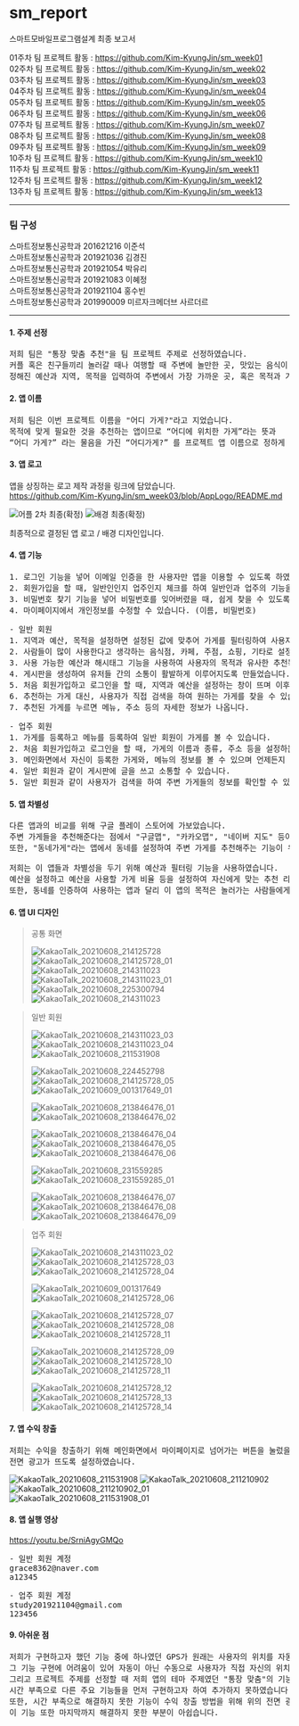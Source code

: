 # sm_report
스마트모바일프로그램설계 최종 보고서

01주차 팀 프로젝트 활동 : https://github.com/Kim-KyungJin/sm_week01   
02주차 팀 프로젝트 활동 : https://github.com/Kim-KyungJin/sm_week02   
03주차 팀 프로젝트 활동 : https://github.com/Kim-KyungJin/sm_week03   
04주차 팀 프로젝트 활동 : https://github.com/Kim-KyungJin/sm_week04   
05주차 팀 프로젝트 활동 : https://github.com/Kim-KyungJin/sm_week05   
06주차 팀 프로젝트 활동 : https://github.com/Kim-KyungJin/sm_week06   
07주차 팀 프로젝트 활동 : https://github.com/Kim-KyungJin/sm_week07   
08주차 팀 프로젝트 활동 : https://github.com/Kim-KyungJin/sm_week08   
09주차 팀 프로젝트 활동 : https://github.com/Kim-KyungJin/sm_week09   
10주차 팀 프로젝트 활동 : https://github.com/Kim-KyungJin/sm_week10   
11주차 팀 프로젝트 활동 : https://github.com/Kim-KyungJin/sm_week11   
12주차 팀 프로젝트 활동 : https://github.com/Kim-KyungJin/sm_week12   
13주차 팀 프로젝트 활동 : https://github.com/Kim-KyungJin/sm_week13   

***

### 팀 구성   
스마트정보통신공학과 201621216 이준석   
스마트정보통신공학과 201921036 김경진   
스마트정보통신공학과 201921054 박유리   
스마트정보통신공학과 201921083 이혜정   
스마트정보통신공학과 201921104 홍수빈    
스마트정보통신공학과 201990009 미르자크메더브 사르더르    

***

#### 1. 주제 선정   
<pre>
저희 팀은 "통장 맞춤 추천"을 팀 프로젝트 주제로 선정하였습니다.
커플 혹은 친구들끼리 놀러갈 때나 여행할 때 주변에 놀만한 곳, 맛있는 음식이 있는 곳을 찾기 힘들 때를 대비하여
정해진 예산과 지역, 목적을 입력하여 주변에서 가장 가까운 곳, 혹은 목적과 가장 유사한 곳을 추천해주는 앱입니다.
</pre>

#### 2. 앱 이름   
<pre>
저희 팀은 이번 프로젝트 이름을 "어디 가게?"라고 지었습니다.
목적에 맞게 필요한 것을 추천하는 앱이므로 “어디에 위치한 가게”라는 뜻과
“어디 가게?” 라는 물음을 가진 “어디가게?” 를 프로젝트 앱 이름으로 정하게 되었습니다.
</pre>

#### 3. 앱 로고   
앱을 상징하는 로고 제작 과정을 링크에 담았습니다.   
https://github.com/Kim-KyungJin/sm_week03/blob/AppLogo/README.md  
    
![어플 2차 최종(확정)](https://user-images.githubusercontent.com/57963888/111958828-0e081080-8b31-11eb-92ba-2386b7edae8f.png)
![배경 최종(확정)](https://user-images.githubusercontent.com/57963888/111959121-63dcb880-8b31-11eb-85d9-a2c3607e9139.png)   

최종적으로 결정된 앱 로고 / 배경 디자인입니다.   

#### 4. 앱 기능   
<pre>
1. 로그인 기능을 넣어 이메일 인증을 한 사용자만 앱을 이용할 수 있도록 하였습니다.
2. 회원가입을 할 때, 일반인인지 업주인지 체크를 하여 일반인과 업주의 기능을 다르게 설정하였습니다.
3. 비밀번호 찾기 기능을 넣어 비밀번호를 잊어버렸을 때, 쉽게 찾을 수 있도록 설정하였습니다.
4. 마이페이지에서 개인정보를 수정할 수 있습니다. (이름, 비밀번호)
</pre>
<pre>
- 일반 회원
1. 지역과 예산, 목적을 설정하면 설정된 값에 맞추어 가게를 필터링하여 사용자가 원하는 목적에 맞는 가게들을 추천합니다.
2. 사람들이 많이 사용한다고 생각하는 음식점, 카페, 주점, 쇼핑, 기타로 설정했으며 이후에 더 추가될수도 있습니다.
3. 사용 가능한 예산과 해시태그 기능을 사용하여 사용자의 목적과 유사한 추천목록을 제공합니다.
4. 게시판을 생성하여 유저들 간의 소통이 활발하게 이루어지도록 만들었습니다. (ex. 맛집 추천, 영화 리뷰, 같이 밥 먹을 사람 구하기 등)
5. 처음 회원가입하고 로그인을 할 때, 지역과 예산을 설정하는 창이 뜨며 이후에는 마이페이지에서 설정을 변경할 수 있습니다.
6. 추천하는 가게 대신, 사용자가 직접 검색을 하여 원하는 가게를 찾을 수 있습니다.
7. 추천된 가게를 누르면 메뉴, 주소 등의 자세한 정보가 나옵니다.
</pre>
<pre>
- 업주 회원
1. 가게를 등록하고 메뉴를 등록하여 일반 회원이 가게를 볼 수 있습니다.
2. 처음 회원가입하고 로그인을 할 때, 가게의 이름과 종류, 주소 등을 설정하는 창이 뜨며 이후에는 마이페이지에서 설정을 변경할 수 있습니다.
3. 메인화면에서 자신이 등록한 가게와, 메뉴의 정보를 볼 수 있으며 언제든지 수정이 가능합니다.
4. 일반 회원과 같이 게시판에 글을 쓰고 소통할 수 있습니다.
5. 일반 회원과 같이 사용자가 검색을 하여 주변 가게들의 정보를 확인할 수 있습니다.
</pre>

#### 5. 앱 차별성   
<pre>
다른 앱과의 비교를 위해 구글 플레이 스토어에 가보았습니다.
주변 가게들을 추천해준다는 점에서 "구글맵", "카카오맵", "네이버 지도" 등이 유사했습니다.
또한, "동네가게"라는 앱에서 동네를 설정하여 주변 가게를 추천해주는 기능이 유사했습니다.

저희는 이 앱들과 차별성을 두기 위해 예산과 필터링 기능을 사용하였습니다.
예산을 설정하고 예산을 사용할 가게 비율 등을 설정하여 자신에게 맞는 추천 리스트가 뜨도록 설정했다는 점에서 다른 앱과의 차별성을 두었습니다.
또한, 동네를 인증하여 사용하는 앱과 달리 이 앱의 목적은 놀러가는 사람들에게 집중된 기능이므로 동네를 인증하지 않고도 미리 그 지역 주변의 가게들을 둘러볼 수 있습니다.
</pre>

#### 6. 앱 UI 디자인   

> 공통 화면   
> 
> ![KakaoTalk_20210608_214125728](https://user-images.githubusercontent.com/57963888/121195704-ccbf0b80-c8aa-11eb-9547-f2b04520c78d.png)
>![KakaoTalk_20210608_214125728_01](https://user-images.githubusercontent.com/57963888/121195720-cfb9fc00-c8aa-11eb-8406-98169f84589d.png)
>![KakaoTalk_20210608_214311023](https://user-images.githubusercontent.com/57963888/121197353-3390f480-c8ac-11eb-8972-eb55240538e0.png)   
>![KakaoTalk_20210608_214311023_01](https://user-images.githubusercontent.com/57963888/121197356-34c22180-c8ac-11eb-9a00-1a074d49685a.png)
>![KakaoTalk_20210608_225300794](https://user-images.githubusercontent.com/57963888/121197519-56bba400-c8ac-11eb-9c14-3839ef1cdfff.png)
>![KakaoTalk_20210608_214311023](https://user-images.githubusercontent.com/57963888/121197368-368be500-c8ac-11eb-9e97-dcce1417b4ba.png)   
>
 
 
>
> 일반 회원   
> 
>![KakaoTalk_20210608_214311023_03](https://user-images.githubusercontent.com/57963888/121197784-908caa80-c8ac-11eb-9eae-ef1c31b66a2f.png)
>![KakaoTalk_20210608_214311023_04](https://user-images.githubusercontent.com/57963888/121197788-91bdd780-c8ac-11eb-8990-4cb5d5319908.png)
>![KakaoTalk_20210608_211531908](https://user-images.githubusercontent.com/57963888/121196020-17d91e80-c8ab-11eb-9f61-d899cf32dfcb.png)   
>
>![KakaoTalk_20210608_224452798](https://user-images.githubusercontent.com/57963888/121196159-363f1a00-c8ab-11eb-8031-2b1ea3e8c1c0.png)
>![KakaoTalk_20210608_214125728_05](https://user-images.githubusercontent.com/57963888/121196178-3a6b3780-c8ab-11eb-92ce-d76198a6e6a9.png)
>![KakaoTalk_20210609_001317649_01](https://user-images.githubusercontent.com/57963888/121212831-aacc8580-c8b8-11eb-995e-28fe3d6510ea.png)         
>
>![KakaoTalk_20210608_213846476_01](https://user-images.githubusercontent.com/57963888/121197985-bb76fe80-c8ac-11eb-9eee-25d0fc790c09.png)
>![KakaoTalk_20210608_213846476_02](https://user-images.githubusercontent.com/57963888/121198004-bfa31c00-c8ac-11eb-8377-66fc7389a8dc.png)   
>
>![KakaoTalk_20210608_213846476_04](https://user-images.githubusercontent.com/57963888/121198023-c467d000-c8ac-11eb-928e-731822386fb6.png)
>![KakaoTalk_20210608_213846476_05](https://user-images.githubusercontent.com/57963888/121198031-c598fd00-c8ac-11eb-93ed-8a440502238b.png)
>![KakaoTalk_20210608_213846476_06](https://user-images.githubusercontent.com/57963888/121198045-c893ed80-c8ac-11eb-833a-135a799cf12a.png)   
>
>![KakaoTalk_20210608_231559285](https://user-images.githubusercontent.com/57963888/121201724-b23b6100-c8af-11eb-8013-bc87970bffe8.png)
>![KakaoTalk_20210608_231559285_01](https://user-images.githubusercontent.com/57963888/121201731-b36c8e00-c8af-11eb-856c-4c3c7000ba56.png)   
>
>![KakaoTalk_20210608_213846476_07](https://user-images.githubusercontent.com/57963888/121198072-ce89ce80-c8ac-11eb-9524-e2b04ee34be9.png)
>![KakaoTalk_20210608_213846476_08](https://user-images.githubusercontent.com/57963888/121198079-cfbafb80-c8ac-11eb-8597-39785591cb9d.png)
>![KakaoTalk_20210608_213846476_09](https://user-images.githubusercontent.com/57963888/121198081-d0539200-c8ac-11eb-85f4-8b76162ac037.png)   
>


> 업주 회원   
>
>![KakaoTalk_20210608_214311023_02](https://user-images.githubusercontent.com/57963888/121198859-6c7d9900-c8ad-11eb-9460-f581f476224e.png)
>![KakaoTalk_20210608_214125728_03](https://user-images.githubusercontent.com/57963888/121198986-81f2c300-c8ad-11eb-9fb5-31a24b17e312.png)
>![KakaoTalk_20210608_214125728_04](https://user-images.githubusercontent.com/57963888/121198993-8323f000-c8ad-11eb-9ca5-e7c6e0468bef.png)   
>
>![KakaoTalk_20210609_001317649](https://user-images.githubusercontent.com/57963888/121212206-17935000-c8b8-11eb-98ef-83fa79fa356a.png)
>![KakaoTalk_20210608_214125728_06](https://user-images.githubusercontent.com/57963888/121200052-63d99280-c8ae-11eb-8256-732e113e59fb.png)   
>
>![KakaoTalk_20210608_214125728_07](https://user-images.githubusercontent.com/57963888/121200055-64722900-c8ae-11eb-91a6-fc2b33153be2.png)
>![KakaoTalk_20210608_214125728_08](https://user-images.githubusercontent.com/57963888/121200056-650abf80-c8ae-11eb-96fe-75e006060632.png)
>![KakaoTalk_20210608_214125728_11](https://user-images.githubusercontent.com/57963888/121200714-e8c4ac00-c8ae-11eb-815f-ebc1b57b4596.png)   
>
>![KakaoTalk_20210608_214125728_09](https://user-images.githubusercontent.com/57963888/121200058-650abf80-c8ae-11eb-8fbf-8c775a5d488e.png)
>![KakaoTalk_20210608_214125728_10](https://user-images.githubusercontent.com/57963888/121200037-61773880-c8ae-11eb-9a31-e21bd0dbe8cd.png)
>![KakaoTalk_20210608_214125728_11](https://user-images.githubusercontent.com/57963888/121200041-62a86580-c8ae-11eb-83b6-2c114ab76cb5.png)   
>
>![KakaoTalk_20210608_214125728_12](https://user-images.githubusercontent.com/57963888/121200042-6340fc00-c8ae-11eb-89a4-07322e0c2852.png)
>![KakaoTalk_20210608_214125728_13](https://user-images.githubusercontent.com/57963888/121200045-6340fc00-c8ae-11eb-9af6-1d5ef37efc8c.png)
>![KakaoTalk_20210608_214125728_14](https://user-images.githubusercontent.com/57963888/121200050-63d99280-c8ae-11eb-9bb3-3f3db139e576.png)
>



#### 7. 앱 수익 창출   
<pre>
저희는 수익을 창출하기 위해 메인화면에서 마이페이지로 넘어가는 버튼을 눌렀을 때,
전면 광고가 뜨도록 설정하였습니다.
</pre>
![KakaoTalk_20210608_211531908](https://user-images.githubusercontent.com/57963888/121183228-d17dc280-c89e-11eb-9023-bfb9cd4c48a9.png)
![KakaoTalk_20210608_211210902](https://user-images.githubusercontent.com/57963888/121182860-74820c80-c89e-11eb-9471-c4d4807ed082.png)
![KakaoTalk_20210608_211210902_01](https://user-images.githubusercontent.com/57963888/121182870-75b33980-c89e-11eb-98c6-b29708db9196.png)
![KakaoTalk_20210608_211531908_01](https://user-images.githubusercontent.com/57963888/121183231-d2aeef80-c89e-11eb-9215-2f19088fa0e5.png)   


#### 8. 앱 실행 영상   

https://youtu.be/SrniAgyGMQo   

<pre>
- 일반 회원 계정   
grace8362@naver.com   
a12345
</pre>

<pre>
- 업주 회원 계정   
study201921104@gmail.com   
123456
</pre>

#### 9. 아쉬운 점   
<pre>
저희가 구현하고자 했던 기능 중에 하나였던 GPS가 원래는 사용자의 위치를 자동적으로 받아와 그 지역 주변의 가게를 서치해주는 기능이였데,
그 기능 구현에 어려움이 있어 자동이 아닌 수동으로 사용자가 직접 자신의 위치를 spinner로 불러와 그 지역 근처의 가게들을 제공해주는 기능으로 변경하였습니다.
그리고 프로젝트 주제를 선정할 때 저희 앱의 테마 주제였던 "통장 맞춤"의 기능을 구현하기 위해 은행 어플과 연동을 시키고자 하였으나
시간 부족으로 다른 주요 기능들을 먼저 구현하고자 하여 추가하지 못하였습니다. 
또한, 시간 부족으로 해결하지 못한 기능이 수익 창출 방법을 위해 위의 전면 광고 뿐만 아니라 앱 내 결제 방식으로 수익을 창출하려고 하였으나
이 기능 또한 마지막까지 해결하지 못한 부분이 아쉽습니다.
</pre>
